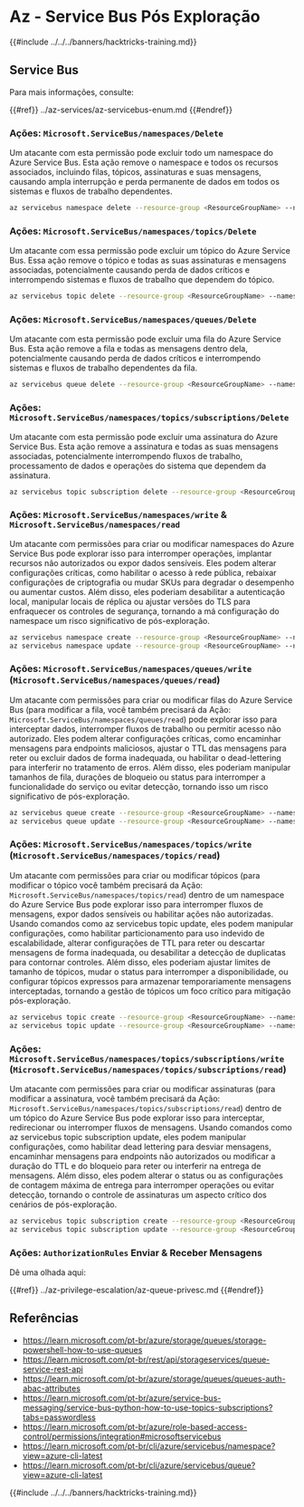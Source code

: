 # Az - Service Bus Pós Exploração

{{#include ../../../banners/hacktricks-training.md}}

## Service Bus

Para mais informações, consulte:

{{#ref}}
../az-services/az-servicebus-enum.md
{{#endref}}

### Ações: `Microsoft.ServiceBus/namespaces/Delete`

Um atacante com esta permissão pode excluir todo um namespace do Azure Service Bus. Esta ação remove o namespace e todos os recursos associados, incluindo filas, tópicos, assinaturas e suas mensagens, causando ampla interrupção e perda permanente de dados em todos os sistemas e fluxos de trabalho dependentes.
```bash
az servicebus namespace delete --resource-group <ResourceGroupName> --name <NamespaceName>
```
### Ações: `Microsoft.ServiceBus/namespaces/topics/Delete`

Um atacante com essa permissão pode excluir um tópico do Azure Service Bus. Essa ação remove o tópico e todas as suas assinaturas e mensagens associadas, potencialmente causando perda de dados críticos e interrompendo sistemas e fluxos de trabalho que dependem do tópico.
```bash
az servicebus topic delete --resource-group <ResourceGroupName> --namespace-name <NamespaceName> --name <TopicName>
```
### Ações: `Microsoft.ServiceBus/namespaces/queues/Delete`

Um atacante com esta permissão pode excluir uma fila do Azure Service Bus. Esta ação remove a fila e todas as mensagens dentro dela, potencialmente causando perda de dados críticos e interrompendo sistemas e fluxos de trabalho dependentes da fila.
```bash
az servicebus queue delete --resource-group <ResourceGroupName> --namespace-name <NamespaceName> --name <QueueName>
```
### Ações: `Microsoft.ServiceBus/namespaces/topics/subscriptions/Delete`

Um atacante com esta permissão pode excluir uma assinatura do Azure Service Bus. Esta ação remove a assinatura e todas as suas mensagens associadas, potencialmente interrompendo fluxos de trabalho, processamento de dados e operações do sistema que dependem da assinatura.
```bash
az servicebus topic subscription delete --resource-group <ResourceGroupName> --namespace-name <NamespaceName> --topic-name <TopicName> --name <SubscriptionName>
```
### Ações: `Microsoft.ServiceBus/namespaces/write` & `Microsoft.ServiceBus/namespaces/read`

Um atacante com permissões para criar ou modificar namespaces do Azure Service Bus pode explorar isso para interromper operações, implantar recursos não autorizados ou expor dados sensíveis. Eles podem alterar configurações críticas, como habilitar o acesso à rede pública, rebaixar configurações de criptografia ou mudar SKUs para degradar o desempenho ou aumentar custos. Além disso, eles poderiam desabilitar a autenticação local, manipular locais de réplica ou ajustar versões do TLS para enfraquecer os controles de segurança, tornando a má configuração do namespace um risco significativo de pós-exploração.
```bash
az servicebus namespace create --resource-group <ResourceGroupName> --name <NamespaceName> --location <Location>
az servicebus namespace update --resource-group <ResourceGroupName> --name <NamespaceName> --tags <Key=Value>
```
### Ações: `Microsoft.ServiceBus/namespaces/queues/write` (`Microsoft.ServiceBus/namespaces/queues/read`)

Um atacante com permissões para criar ou modificar filas do Azure Service Bus (para modificar a fila, você também precisará da Ação: `Microsoft.ServiceBus/namespaces/queues/read`) pode explorar isso para interceptar dados, interromper fluxos de trabalho ou permitir acesso não autorizado. Eles podem alterar configurações críticas, como encaminhar mensagens para endpoints maliciosos, ajustar o TTL das mensagens para reter ou excluir dados de forma inadequada, ou habilitar o dead-lettering para interferir no tratamento de erros. Além disso, eles poderiam manipular tamanhos de fila, durações de bloqueio ou status para interromper a funcionalidade do serviço ou evitar detecção, tornando isso um risco significativo de pós-exploração.
```bash
az servicebus queue create --resource-group <ResourceGroupName> --namespace-name <NamespaceName> --name <QueueName>
az servicebus queue update --resource-group <ResourceGroupName> --namespace-name <NamespaceName> --name <QueueName>
```
### Ações: `Microsoft.ServiceBus/namespaces/topics/write` (`Microsoft.ServiceBus/namespaces/topics/read`)

Um atacante com permissões para criar ou modificar tópicos (para modificar o tópico você também precisará da Ação: `Microsoft.ServiceBus/namespaces/topics/read`) dentro de um namespace do Azure Service Bus pode explorar isso para interromper fluxos de mensagens, expor dados sensíveis ou habilitar ações não autorizadas. Usando comandos como az servicebus topic update, eles podem manipular configurações, como habilitar particionamento para uso indevido de escalabilidade, alterar configurações de TTL para reter ou descartar mensagens de forma inadequada, ou desabilitar a detecção de duplicatas para contornar controles. Além disso, eles poderiam ajustar limites de tamanho de tópicos, mudar o status para interromper a disponibilidade, ou configurar tópicos expressos para armazenar temporariamente mensagens interceptadas, tornando a gestão de tópicos um foco crítico para mitigação pós-exploração.
```bash
az servicebus topic create --resource-group <ResourceGroupName> --namespace-name <NamespaceName> --name <TopicName>
az servicebus topic update --resource-group <ResourceGroupName> --namespace-name <NamespaceName> --name <TopicName>
```
### Ações: `Microsoft.ServiceBus/namespaces/topics/subscriptions/write` (`Microsoft.ServiceBus/namespaces/topics/subscriptions/read`)

Um atacante com permissões para criar ou modificar assinaturas (para modificar a assinatura, você também precisará da Ação: `Microsoft.ServiceBus/namespaces/topics/subscriptions/read`) dentro de um tópico do Azure Service Bus pode explorar isso para interceptar, redirecionar ou interromper fluxos de mensagens. Usando comandos como az servicebus topic subscription update, eles podem manipular configurações, como habilitar dead lettering para desviar mensagens, encaminhar mensagens para endpoints não autorizados ou modificar a duração do TTL e do bloqueio para reter ou interferir na entrega de mensagens. Além disso, eles podem alterar o status ou as configurações de contagem máxima de entrega para interromper operações ou evitar detecção, tornando o controle de assinaturas um aspecto crítico dos cenários de pós-exploração.
```bash
az servicebus topic subscription create --resource-group <ResourceGroupName> --namespace-name <NamespaceName> --topic-name <TopicName> --name <SubscriptionName>
az servicebus topic subscription update --resource-group <ResourceGroupName> --namespace-name <NamespaceName> --topic-name <TopicName> --name <SubscriptionName>
```
### Ações: `AuthorizationRules` Enviar & Receber Mensagens

Dê uma olhada aqui:

{{#ref}}
../az-privilege-escalation/az-queue-privesc.md
{{#endref}}

## Referências

- https://learn.microsoft.com/pt-br/azure/storage/queues/storage-powershell-how-to-use-queues
- https://learn.microsoft.com/pt-br/rest/api/storageservices/queue-service-rest-api
- https://learn.microsoft.com/pt-br/azure/storage/queues/queues-auth-abac-attributes
- https://learn.microsoft.com/pt-br/azure/service-bus-messaging/service-bus-python-how-to-use-topics-subscriptions?tabs=passwordless
- https://learn.microsoft.com/pt-br/azure/role-based-access-control/permissions/integration#microsoftservicebus
- https://learn.microsoft.com/pt-br/cli/azure/servicebus/namespace?view=azure-cli-latest
- https://learn.microsoft.com/pt-br/cli/azure/servicebus/queue?view=azure-cli-latest

{{#include ../../../banners/hacktricks-training.md}}
